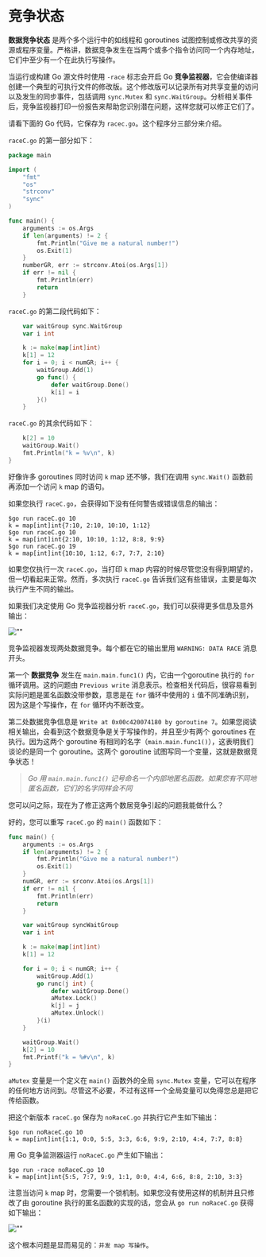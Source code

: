 # 竞争状态

**数据竞争状态** 是两个多个运行中的如线程和 goroutines 试图控制或修改共享的资源或程序变量。严格讲，数据竞争发生在当两个或多个指令访问同一个内存地址，它们中至少有一个在此执行写操作。

当运行或构建 Go 源文件时使用 `-race` 标志会开启 Go **竞争监视器**，它会使编译器创建一个典型的可执行文件的修改版。这个修改版可以记录所有对共享变量的访问以及发生的同步事件，包括调用 `sync.Mutex` 和 `sync.WaitGroup`。分析相关事件后，竞争监视器打印一份报告来帮助您识别潜在问题，这样您就可以修正它们了。

请看下面的 Go 代码，它保存为 `racec.go`。这个程序分三部分来介绍。

`raceC.go` 的第一部分如下：

```go
package main

import (
    "fmt"
    "os"
    "strconv"
    "sync"
)

func main() {
    arguments := os.Args
    if len(arguments) != 2 {
        fmt.Println("Give me a natural number!")
        os.Exit(1)
    }
    numberGR, err := strconv.Atoi(os.Args[1])
    if err != nil {
        fmt.Println(err)
        return
    }
```

`raceC.go` 的第二段代码如下：

```go
    var waitGroup sync.WaitGroup
    var i int

    k := make(map[int]int)
    k[1] = 12
    for i = 0; i < numGR; i++ {
        waitGroup.Add(1)
        go func() {
            defer waitGroup.Done()
            k[i] = i
        }()
    }
```

`raceC.go` 的其余代码如下：

```go
    k[2] = 10
    waitGroup.Wait()
    fmt.Println("k = %v\n", k)
}
```

好像许多 goroutines 同时访问 `k` map 还不够，我们在调用 `sync.Wait()` 函数前再添加一个访问 `k` map 的语句。

如果您执行 `raceC.go`，会获得如下没有任何警告或错误信息的输出：

```shell
$go run raceC.go 10
k = map[int]int{7:10, 2:10, 10:10, 1:12}
$go run raceC.go 10
k = map[int]int{2:10, 10:10, 1:12, 8:8, 9:9}
$go run raceC.go 19
k = map[int]int{10:10, 1:12, 6:7, 7:7, 2:10}
```

如果您仅执行一次 `raceC.go`，当打印 `k` map 内容的时候尽管您没有得到期望的，但一切看起来正常。然而，多次执行 `raceC.go` 告诉我们这有些错误，主要是每次执行产生不同的输出。

如果我们决定使用 Go 竞争监视器分析 `raceC.go`，我们可以获得更多信息及意外输出：

![""](https://github.com/hantmac/Mastering_Go_ZH_CN/tree/master/images/chapter10/10.6-1.jpg)

竞争监视器发现两处数据竞争。每个都在它的输出里用 `WARNING: DATA RACE` 消息开头。

第一个 **数据竞争** 发生在 `main.main.func1()` 内，它由一个goroutine 执行的 `for` 循环调用。这的问题由 `Previous write` 消息表示。检查相关代码后，很容易看到实际问题是匿名函数没带参数，意思是在 `for` 循环中使用的 `i` 值不同准确识别，因为这是个写操作，在 `for` 循环内不断改变。

第二处数据竞争信息是 `Write at 0x00c420074180 by goroutine 7`。如果您阅读相关输出，会看到这个数据竞争是关于写操作的，并且至少有两个 goroutines 在执行。因为这两个 goroutine 有相同的名字（`main.main.func1()`），这表明我们谈论的是同一个 goroutine。这两个 goroutine 试图写同一个变量，这就是数据竞争状态！

> *Go 用 `main.main.func1()` 记号命名一个内部地匿名函数。如果您有不同地匿名函数，它们的名字同样会不同*

您可以问之际，现在为了修正这两个数居竞争引起的问题我能做什么？

好的，您可以重写 `raceC.go` 的 `main()` 函数如下：

```go
func main() {
    arguments := os.Args
    if len(arguments) != 2 {
        fmt.Println("Give me a natural number!")
        os.Exit(1)
    }
    numGR, err := srconv.Atoi(os.Args[1])
    if err != nil {
        fmt.Println(err)
        return
    }

    var waitGroup syncWaitGroup
    var i int

    k := make(map[int]int)
    k[1] = 12

    for i = 0; i < numGR; i++ {
        waitGroup.Add(1)
        go runc(j int) {
            defer waitGroup.Done()
            aMutex.Lock()
            k[j] = j
            aMutex.Unlock()
        }(i)
    }

    waitGroup.Wait()
    k[2] = 10
    fmt.Printf("k = %#v\n", k)
}
```

`aMutex` 变量是一个定义在 `main()` 函数外的全局 `sync.Mutex` 变量，它可以在程序的任何地方访问到。尽管这不必要，不过有这样一个全局变量可以免得您总是把它传给函数。

把这个新版本 `raceC.go` 保存为 `noRaceC.go` 并执行它产生如下输出：

```shell
$go run noRaceC.go 10
k = map[int]int{1:1, 0:0, 5:5, 3:3, 6:6, 9:9, 2:10, 4:4, 7:7, 8:8}
```

用 Go 竞争监测器运行 `noRaceC.go` 产生如下输出：

```shell
$go run -race noRaceC.go 10
k = map[int]int{5:5, 7:7, 9:9, 1:1, 0:0, 4:4, 6:6, 8:8, 2:10, 3:3}
```

注意当访问 `k` map 时，您需要一个锁机制。如果您没有使用这样的机制并且只修改了由 goroutine 执行的匿名函数的实现的话，您会从 `go run noRaceC.go` 获得如下输出：

![""](https://github.com/hantmac/Mastering_Go_ZH_CN/tree/master/images/chapter10/10.6-2.jpg)

这个根本问题是显而易见的：`并发 map 写操作`。
